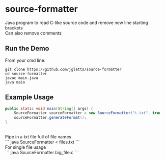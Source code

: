 # source-formatter
Java program to read C-like source code and remove new line starting brackets 
<br>
Can also remove comments

## Run the Demo
From your cmd line:
<br>
```
git clone https://github.com/jglatts/source-formatter
cd source-formatter
javac main.java
java main
```

## Example Usage 

```java
public static void main(String[] args) {
    SourceFormatter sourceFormatter = new SourceFormatter("t.txt", true); 
    sourceFormatter.generateFormat();
}
```
<br>
Pipe in a txt file full of file names
<br>
```
java SourceFormatter < files.txt
```

<br>
For single file usage
<br>
```
java SourceFormatter big_file.c
```